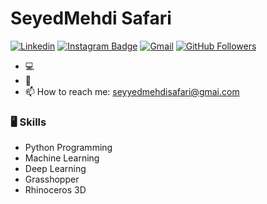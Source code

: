 # SeyedMehdi Safari

[![Linkedin](https://img.shields.io/badge/-LinkedIn-blue?style=flat&logo=Linkedin&logoColor=white)](https://www.linkedin.com/in/seyyedmehdisafarii/)
[![Instagram Badge](https://img.shields.io/badge/-Instagram-purple?logo=instagram&logoColor=white&link=https://www.instagram.com/seyedmehdisafarii/)](https://www.instagram.com/seyedmehdisafarii/)
[![Gmail](https://img.shields.io/badge/-Gmail-c14438?style=flat&logo=Gmail&logoColor=white)](mailto:seyyedmehdisafari@gmail.com)
[![GitHub Followers](https://img.shields.io/github/followers/seyedmehdisafari?label=Followers&style=social)](https://github.com/seyedmehdisafari)

- 💻 
- 🌱 
- 📫 How to reach me: seyyedmehdisafari@gmai.com


### 🖥 Skills

- Python Programming
- Machine Learning
- Deep Learning
- Grasshopper 
- Rhinoceros 3D
